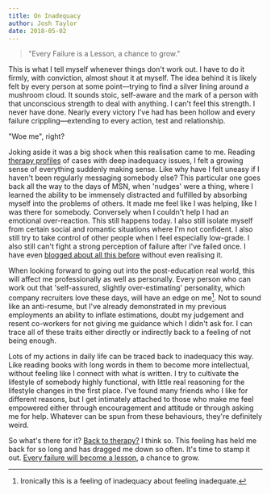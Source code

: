 ```yaml
---
title: On Inadequacy
author: Josh Taylor
date: 2018-05-02
---
```


> "Every Failure is a Lesson, a chance to grow."

This is what I tell myself whenever things don't work out. I have to do it
firmly, with conviction, almost shout it at myself. The idea behind it is
likely felt by every person at some point—trying to find a silver lining around
a mushroom cloud. It sounds stoic, self-aware and the mark of a person with
that unconscious strength to deal with anything. I can't feel this strength. I
never have done. Nearly every victory I've had has been hollow and every
failure crippling—extending to every action, test and relationship.

"Woe me", right? 

Joking aside it was a big shock when this realisation came to me. Reading
[therapy profiles][] of cases with deep inadequacy issues, I felt a growing
sense of everything suddenly making sense. Like why have I felt uneasy if I
haven't been regularly messaging somebody else? This particular one goes back
all the way to the days of MSN, when 'nudges' were a thing, where I learned the
ability to be immensely distracted and fulfilled by absorbing myself into the
problems of others.  It made me feel like I was helping, like I was there for
somebody. Conversely when I couldn't help I had an emotional over-reaction.
This still happens today. I also still isolate myself from certain social and
romantic situations where I'm not confident. I also still try to take control
of other people when I feel especially low-grade. I also still can't fight a
strong perception of failure after I've failed once. I have even [blogged about
all this before][] without even realising it.

When looking forward to going out into the post-education real world, this will
affect me professionally as well as personally. Every person who can work out
that 'self-assured, slightly over-estimating' personality, which company
recruiters love these days, will have an edge on me[^1]. Not to sound like an
anti-resume, but I've already demonstrated in my previous employments an
ability to inflate estimations, doubt my judgement and resent co-workers for
not giving me guidance which I didn't ask for. I can trace all of these traits
either directly or indirectly back to a feeling of not being enough.

Lots of my actions in daily life can be traced back to inadequacy this way.
Like reading books with long words in them to become more intellectual, without
feeling like I connect with what is written. I try to cultivate the lifestyle
of somebody highly functional, with little real reasoning for the lifestyle
changes in the first place. I've found many friends who I like for different
reasons, but I get intimately attached to those who make me feel empowered
either through encouragement and attitude or through asking me for help.
Whatever can be spun from these behaviours, they're definitely weird. 

So what's there for it? [Back to therapy?][] I think so. This feeling has held
me back for so long and has dragged me down so often. It's time to stamp it
out. [Every failure will become a lesson][], a chance to grow.


[therapy profiles]: https://www.goodtherapy.org/learn-about-therapy/issues/inadequacy

[blogged about all this before]: /posts/orange-lit-runs.html

[Back to therapy?]: /posts/soap-operas.html

[Every failure will become a lesson]: https://www.goodreads.com/book/show/40745.Mindset

[^1]: Ironically this is a feeling of inadequacy about feeling inadequate.
